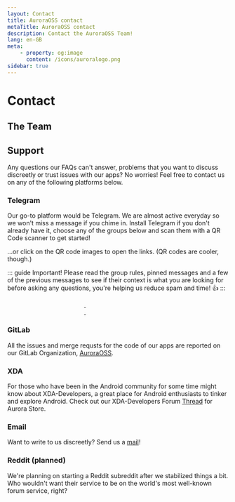 ```yaml
---
layout: Contact
title: AuroraOSS contact
metaTitle: AuroraOSS contact
description: Contact the AuroraOSS Team!
lang: en-GB
meta:
    - property: og:image
      content: /icons/auroralogo.png
sidebar: true
---
```


# Contact

## The Team <users-icon color="#b071e3" />

<ContactsPage />

## Support

Any questions our FAQs can't answer, problems that you want to discuss discreetly or trust issues with our apps? No worries! Feel free to contact us on any of the following platforms below.

### Telegram <brand-telegram-icon color="#0088CC" />

Our go-to platform would be Telegram. We are almost active everyday so we won't miss a message if you chime in. Install Telegram if you don't already have it, choose any of the groups below and scan them with a QR Code scanner to get started!

...or click on the QR code images to open the links. (QR codes are cooler, though.)

::: guide Important!
Please read the group rules, pinned messages and a few of the previous messages to see if their context is what you are looking for before asking any questions, you're helping us reduce spam and time! 👍
:::

<a href="tg://resolve?domain=aurorafficial" target="_blank" rel="noopener">
  <img :src="$withBase('/assets/tg-auroraofficial-qr.png')" width="175px" style="border-radius: 5%" />
</a>

<a href="tg://resolve?domain=aurorasupport" target="_blank" rel="noopener">
  <img :src="$withBase('/assets/tg-aurorasupport-qr.png')" width="175px" style="border-radius: 5%" />
</a>

<a href="tg://resolve?domain=auroradroid" target="_blank" rel="noopener">
  <img :src="$withBase('/assets/tg-auroradroid-qr.png')" width="175px" style="border-radius: 5%" />
</a>

<a href="tg://resolve?domain=AuroroaOT" target="_blank" rel="noopener">
  <img :src="$withBase('/assets/tg-auroraot-qr.png')" width="175px" style="border-radius: 5%" />
</a>

### GitLab <brand-gitlab-icon color="#FC6D27" />

All the issues and merge requsts for the code of our apps are reported on our GitLab Organization, [AuroraOSS](https://gitlab.com/auroraoss).

### XDA <letter-x-icon color="#ffd51c" />

For those who have been in the Android community for some time might know about XDA-Developers, a great place for Android enthusiasts to tinker and explore Android. Check out our XDA-Developers Forum [Thread](https://forum.xda-developers.com/t/app-5-0-aurora-store-an-unofficial-oss-play-store-client-may-16.3739733/) for Aurora Store.

### Email <mail-icon color="#D44638" />

Want to write to us discreetly? Send us a [mail](mailto:auroraoss.dev@gmail.com)!

### Reddit (planned) <brand-reddit-icon color="#FF5700" />

We're planning on starting a Reddit subreddit after we stabilized things a bit. Who wouldn't want their service to be on the world's most well-known forum service, right?

<!-- NOTE TO SELF
add icons from vue-tabler-icons for titles -->
